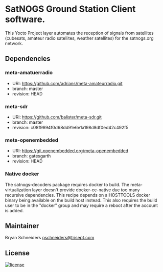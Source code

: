 # SatNOGS Ground Station Client software.

This Yocto Project layer automates the reception of signals from satellites (cubesats, amateur radio satellites, weather satellites) for the satnogs.org network.

## Dependencies

### meta-amatuerradio
* URI: https://github.com/adrians/meta-amateurradio.git
* branch: master
* revision: HEAD

### meta-sdr
* URI: https://github.com/balister/meta-sdr.git
* branch: master
* revision: c08f9994f0d68dd91e6e1a198d8df0ed42c492f5

### meta-openembedded
* URI: https://git.openembedded.org/meta-openembedded
* branch: gatesgarth
* revision: HEAD

### Native docker

The satnogs-decoders package requires docker to build.  The meta-virtualization layer doesn't provide docker-ce-native due too many recursive dependencies.
This recipe depends on a HOSTTOOLS docker binary being available on the build host instead.
This also requires the build user to be in the "docker" group and may require a reboot after the account is added.

## Maintainer

Bryan Schneiders
[pschneiders@trisept.com](mailto:pschneiders@trisept.com)

## License
[![license](https://img.shields.io/badge/license-AGPL%203.0-6672D8.svg)](LICENSE)
